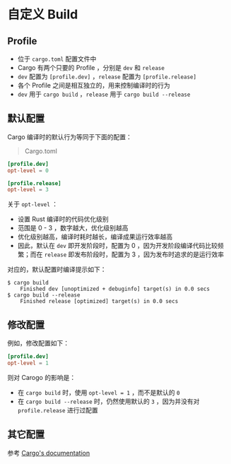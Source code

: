 # 自定义 Build

## Profile

- 位于 `cargo.toml` 配置文件中
- Cargo 有两个只要的 Profile ，分别是 `dev` 和 `release`
- `dev` 配置为 `[profile.dev]` ，`release` 配置为 `[profile.release]`
- 各个 Profile 之间是相互独立的，用来控制编译时的行为
- `dev` 用于 `cargo build` ，`release` 用于 `cargo build --release`

## 默认配置

Cargo 编译时的默认行为等同于下面的配置：

> Cargo.toml

```toml
[profile.dev]
opt-level = 0

[profile.release]
opt-level = 3
```

关于 `opt-level` ：

- 设置 Rust 编译时的代码优化级别
- 范围是 0 - 3 ，数字越大，优化级别越高
- 优化级别越高，编译时耗时越长，编译成果运行效率越高
- 因此，默认在 `dev` 即开发阶段时，配置为 0 ，因为开发阶段编译代码比较频繁；而在 `release` 即发布阶段时，配置为 3 ，因为发布时追求的是运行效率

对应的，默认配置时编译提示如下：

```text
$ cargo build
    Finished dev [unoptimized + debuginfo] target(s) in 0.0 secs
$ cargo build --release
    Finished release [optimized] target(s) in 0.0 secs
```

## 修改配置

例如，修改配置如下：

```toml
[profile.dev]
opt-level = 1
```

则对 Carogo 的影响是：

- 在 `cargo build` 时，使用 `opt-level = 1` ，而不是默认的 `0`
- 在 `cargo build --release` 时，仍然使用默认的 `3` ，因为并没有对 `profile.release` 进行过配置

## 其它配置

参考 [Cargo's documentation](https://doc.rust-lang.org/cargo/)

